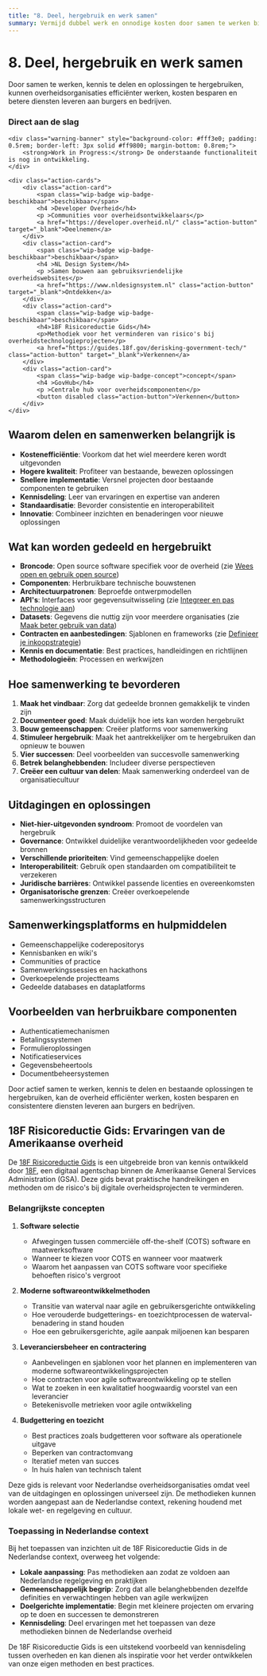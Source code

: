 ```yaml
---
title: "8. Deel, hergebruik en werk samen"
summary: Vermijd dubbel werk en onnodige kosten door samen te werken binnen de overheid en door technologie te delen en te hergebruiken.
---
```


# 8. Deel, hergebruik en werk samen

Door samen te werken, kennis te delen en oplossingen te hergebruiken, kunnen overheidsorganisaties efficiënter werken, kosten besparen en betere diensten leveren aan burgers en bedrijven.

<div class="direct-aan-de-slag">
    <h3>Direct aan de slag</h3>

    <div class="warning-banner" style="background-color: #fff3e0; padding: 0.5rem; border-left: 3px solid #ff9800; margin-bottom: 0.8rem;">
        <strong>Work in Progress:</strong> De onderstaande functionaliteit is nog in ontwikkeling.
    </div>

    <div class="action-cards">
        <div class="action-card">
            <span class="wip-badge wip-badge-beschikbaar">beschikbaar</span>
            <h4 >Developer Overheid</h4>
            <p >Communities voor overheidsontwikkelaars</p>
            <a href="https://developer.overheid.nl/" class="action-button" target="_blank">Deelnemen</a>
        </div>
        <div class="action-card">
            <span class="wip-badge wip-badge-beschikbaar">beschikbaar</span>
            <h4 >NL Design System</h4>
            <p >Samen bouwen aan gebruiksvriendelijke overheidswebsites</p>
            <a href="https://www.nldesignsystem.nl" class="action-button" target="_blank">Ontdekken</a>
        </div>
        <div class="action-card">
            <span class="wip-badge wip-badge-beschikbaar">beschikbaar</span>
            <h4>18F Risicoreductie Gids</h4>
            <p>Methodiek voor het verminderen van risico's bij overheidstechnologieprojecten</p>
            <a href="https://guides.18f.gov/derisking-government-tech/" class="action-button" target="_blank">Verkennen</a>
        </div>
        <div class="action-card">
            <span class="wip-badge wip-badge-concept">concept</span>
            <h4 >GovHub</h4>
            <p >Centrale hub voor overheidscomponenten</p>
            <button disabled class="action-button">Verkennen</button>
        </div>
    </div>
</div>

## Waarom delen en samenwerken belangrijk is

- **Kostenefficiëntie**: Voorkom dat het wiel meerdere keren wordt uitgevonden
- **Hogere kwaliteit**: Profiteer van bestaande, bewezen oplossingen
- **Snellere implementatie**: Versnel projecten door bestaande componenten te gebruiken
- **Kennisdeling**: Leer van ervaringen en expertise van anderen
- **Standaardisatie**: Bevorder consistentie en interoperabiliteit
- **Innovatie**: Combineer inzichten en benaderingen voor nieuwe oplossingen

## Wat kan worden gedeeld en hergebruikt

- **Broncode**: Open source software specifiek voor de overheid (zie [Wees open en gebruik open source](../open-source/index.md))
- **Componenten**: Herbruikbare technische bouwstenen
- **Architectuurpatronen**: Beproefde ontwerpmodellen
- **API's**: Interfaces voor gegevensuitwisseling (zie [Integreer en pas technologie aan](../integratie/index.md))
- **Datasets**: Gegevens die nuttig zijn voor meerdere organisaties (zie [Maak beter gebruik van data](../data/index.md))
- **Contracten en aanbestedingen**: Sjablonen en frameworks (zie [Definieer je inkoopstrategie](../inkoop/index.md))
- **Kennis en documentatie**: Best practices, handleidingen en richtlijnen
- **Methodologieën**: Processen en werkwijzen

## Hoe samenwerking te bevorderen

1. **Maak het vindbaar**: Zorg dat gedeelde bronnen gemakkelijk te vinden zijn
2. **Documenteer goed**: Maak duidelijk hoe iets kan worden hergebruikt
3. **Bouw gemeenschappen**: Creëer platforms voor samenwerking
4. **Stimuleer hergebruik**: Maak het aantrekkelijker om te hergebruiken dan opnieuw te bouwen
5. **Vier successen**: Deel voorbeelden van succesvolle samenwerking
6. **Betrek belanghebbenden**: Includeer diverse perspectieven
7. **Creëer een cultuur van delen**: Maak samenwerking onderdeel van de organisatiecultuur

## Uitdagingen en oplossingen

- **Niet-hier-uitgevonden syndroom**: Promoot de voordelen van hergebruik
- **Governance**: Ontwikkel duidelijke verantwoordelijkheden voor gedeelde bronnen
- **Verschillende prioriteiten**: Vind gemeenschappelijke doelen
- **Interoperabiliteit**: Gebruik open standaarden om compatibiliteit te verzekeren
- **Juridische barrières**: Ontwikkel passende licenties en overeenkomsten
- **Organisatorische grenzen**: Creëer overkoepelende samenwerkingsstructuren

## Samenwerkingsplatforms en hulpmiddelen

- Gemeenschappelijke coderepositorys
- Kennisbanken en wiki's
- Communities of practice
- Samenwerkingssessies en hackathons
- Overkoepelende projectteams
- Gedeelde databases en dataplatforms

## Voorbeelden van herbruikbare componenten

- Authenticatiemechanismen
- Betalingssystemen
- Formulieroplossingen
- Notificatieservices
- Gegevensbeheertools
- Documentbeheersystemen

Door actief samen te werken, kennis te delen en bestaande oplossingen te hergebruiken, kan de overheid efficiënter werken, kosten besparen en consistentere diensten leveren aan burgers en bedrijven.

## 18F Risicoreductie Gids: Ervaringen van de Amerikaanse overheid

De [18F Risicoreductie Gids](https://guides.18f.gov/derisking-government-tech/) is een uitgebreide bron van kennis ontwikkeld door [18F](https://18f.gsa.gov/guides/), een digitaal agentschap binnen de Amerikaanse General Services Administration (GSA). Deze gids bevat praktische handreikingen en methoden om de risico's bij digitale overheidsprojecten te verminderen.

### Belangrijkste concepten

1. **Software selectie**
    - Afwegingen tussen commerciële off-the-shelf (COTS) software en maatwerksoftware
    - Wanneer te kiezen voor COTS en wanneer voor maatwerk
    - Waarom het aanpassen van COTS software voor specifieke behoeften risico's vergroot

2. **Moderne softwareontwikkelmethoden**
    - Transitie van waterval naar agile en gebruikersgerichte ontwikkeling
    - Hoe verouderde budgetterings- en toezichtprocessen de waterval-benadering in stand houden
    - Hoe een gebruikersgerichte, agile aanpak miljoenen kan besparen

3. **Leveranciersbeheer en contractering**
    - Aanbevelingen en sjablonen voor het plannen en implementeren van moderne softwareontwikkelingsprojecten
    - Hoe contracten voor agile softwareontwikkeling op te stellen
    - Wat te zoeken in een kwalitatief hoogwaardig voorstel van een leverancier
    - Betekenisvolle metrieken voor agile ontwikkeling

4. **Budgettering en toezicht**
    - Best practices zoals budgetteren voor software als operationele uitgave
    - Beperken van contractomvang
    - Iteratief meten van succes
    - In huis halen van technisch talent

Deze gids is relevant voor Nederlandse overheidsorganisaties omdat veel van de uitdagingen en oplossingen universeel zijn. De methodieken kunnen worden aangepast aan de Nederlandse context, rekening houdend met lokale wet- en regelgeving en cultuur.

### Toepassing in Nederlandse context

Bij het toepassen van inzichten uit de 18F Risicoreductie Gids in de Nederlandse context, overweeg het volgende:

- **Lokale aanpassing**: Pas methodieken aan zodat ze voldoen aan Nederlandse regelgeving en praktijken
- **Gemeenschappelijk begrip**: Zorg dat alle belanghebbenden dezelfde definities en verwachtingen hebben van agile werkwijzen
- **Doelgerichte implementatie**: Begin met kleinere projecten om ervaring op te doen en successen te demonstreren
- **Kennisdeling**: Deel ervaringen met het toepassen van deze methodieken binnen de Nederlandse overheid

De 18F Risicoreductie Gids is een uitstekend voorbeeld van kennisdeling tussen overheden en kan dienen als inspiratie voor het verder ontwikkelen van onze eigen methoden en best practices.
